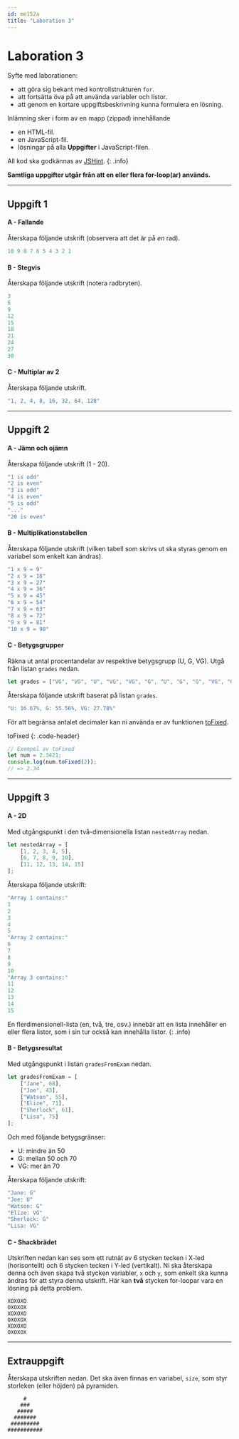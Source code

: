 ```yaml
---
id: me152a
title: "Laboration 3"
---
```


# Laboration 3

Syfte med laborationen:

* att göra sig bekant med kontrollstrukturen `for`.
* att fortsätta öva på att använda variabler och listor.
* att genom en kortare uppgiftsbeskrivning kunna formulera en lösning.

Inlämning sker i form av en mapp (zippad) innehållande

* en HTML-fil.
* en JavaScript-fil.
* lösningar på alla **Uppgifter**  i JavaScript-filen.

All kod ska godkännas av [JSHint](https://jshint.com/).
{: .info}

**Samtliga uppgifter utgår från att en eller flera for-loop(ar) används.**

---

## Uppgift 1

#### A - Fallande

Återskapa följande utskrift (observera att det är på *en* rad).

``` js
10 9 8 7 6 5 4 3 2 1
```

#### B - Stegvis

Återskapa följande utskrift (notera radbryten).

``` js
3
6
9
12
15
18
21
24
27
30
```

#### C - Multiplar av 2

Återskapa följande utskrift.

``` js
"1, 2, 4, 8, 16, 32, 64, 128"
```

---

## Uppgift 2

#### A - Jämn och ojämn

Återskapa följande utskrift (1 - 20).

``` js
"1 is odd"
"2 is even"
"3 is odd"
"4 is even"
"5 is odd"
"..."
"20 is even"
```

#### B - Multiplikationstabellen

Återskapa följande utskrift (vilken tabell som skrivs ut ska styras genom en variabel som enkelt kan ändras).

``` js
"1 x 9 = 9"
"2 x 9 = 18"
"3 x 9 = 27"
"4 x 9 = 36"
"5 x 9 = 45"
"6 x 9 = 54"
"7 x 9 = 63"
"8 x 9 = 72"
"9 x 9 = 81"
"10 x 9 = 90"
```

#### C - Betygsgrupper

Räkna ut antal procentandelar av respektive betygsgrupp (U, G, VG). Utgå från listan `grades` nedan.

``` js
let grades = ["VG", "VG", "U", "VG", "VG", "G", "U", "G", "G", "VG", "G", "G", "G", "U", "G", "G", "G", "G"];
```

Återskapa följande utskrift baserat på listan `grades`.

``` js
"U: 16.67%, G: 55.56%, VG: 27.78%"
```

För att begränsa antalet decimaler kan ni använda er av funktionen [toFixed](https://developer.mozilla.org/en-US/docs/Web/JavaScript/Reference/Global_Objects/Number/toFixed).

toFixed
{: .code-header}

``` js
// Exempel av toFixed
let num = 2.3421;
console.log(num.toFixed(2));
// => 2.34
```

---

## Uppgift 3

#### A - 2D

Med utgångspunkt i den två-dimensionella listan `nestedArray` nedan.

``` js
let nestedArray = [
    [1, 2, 3, 4, 5],
    [6, 7, 8, 9, 10],
    [11, 12, 13, 14, 15]
];
```

Återskapa följande utskrift:

``` js
"Array 1 contains:"
1
2
3
4
5
"Array 2 contains:"
6
7
8
9
10
"Array 3 contains:"
11
12
13
14
15
```

En flerdimensionell-lista (en, två, tre, osv.) innebär att en lista innehåller en eller flera listor, som i sin tur också kan innehålla listor.
{: .info}

#### B - Betygsresultat

Med utgångspunkt i listan `gradesFromExam` nedan.

``` js
let gradesFromExam = [
    ["Jane", 68],
    ["Joe", 43],
    ["Watson", 55],
    ["Elize", 71],
    ["Sherlock", 61],
    ["Lisa", 75]
];
```


Och med följande betygsgränser:

* U: mindre än 50
* G: mellan 50 och 70
* VG: mer än 70

Återskapa följande utskrift:

``` js
"Jane: G"
"Joe: U"
"Watson: G"
"Elize: VG"
"Sherlock: G"
"Lisa: VG"
```

#### C - Shackbrädet

Utskriften nedan kan ses som ett rutnät av 6 stycken tecken i X-led (horisontellt) och 6 stycken tecken i Y-led (vertikalt). Ni ska återskapa denna och även skapa två stycken variabler, `x` och `y`, som enkelt ska kunna ändras för att styra denna utskrift. Här kan **två** stycken for-loopar vara en lösning på detta problem.

```
XOXOXO
OXOXOX
XOXOXO
OXOXOX
XOXOXO
OXOXOX
```

---

## Extrauppgift

Återskapa utskriften nedan. Det ska även finnas en variabel, `size`, som styr storleken (eller höjden) på pyramiden.

```
     #
    ###
   #####
  #######
 #########
###########
```

